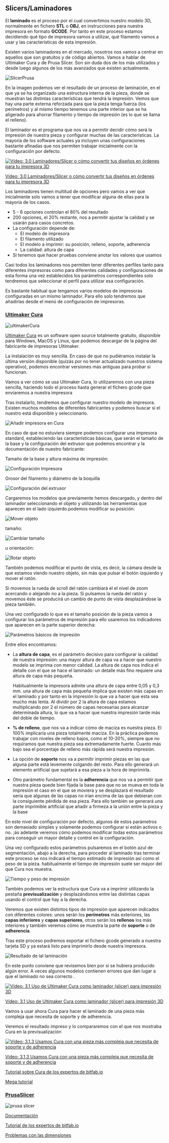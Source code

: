 ## Slicers/Laminadores

El **laminado** es el proceso por el cual convertimos nuestro modelo 3D, normalmente en fichero **STL** o **OBJ**, en instrucciones para nuestra impresora en formato **GCODE**. Por tanto en este proceso estamos decidiendo qué tipo de impresora vamos a utilizar, qué filamento vamos a usar y las características de esta impresión.

Existen varios laminadores en el mercado, nosotros nos vamos a centrar en aquellos que son gratuitos y de código abiertos. Vamos a hablar de Ultimaker Cura y de Prusa Slicer. Son sin duda dos de los más utilizados y desde luego algunos de los más avanzados que existen actualmente.

![SlicerPrusa](./images/prusaslicer.jpg)

En la imagen podemos ver el resultado de un proceso de laminación, en el que ya se ha organizado una estructura interna de la pieza, donde se muestran las distintas características que tendrá la impresión. Vemos que hay una parte externa reforzada para que la pieza tenga fuerza (los perímetros) y al mismo tiempo tenemos una parte interior que se ha aligerado para ahorrar filamento y tiempo de impresión (es lo que se llama el relleno).

El laminador es el programa que nos va a permitir decidir cómo será la impresión de nuestra pieza y configurar muchas de las características.  La mayoría de los software actuales ya incluyen unas configuraciones bastante afinadas que nos permiten trabajar inicialmente con la configuración por defecto.

[![Vídeo: 3.0 Laminadores/Slicer o cómo convertir tus diseños en órdenes para tu impresora 3D](https://img.youtube.com/vi/KEHSAjgWFt0/0.jpg)](https://drive.google.com/file/d/1Lqf27KnUIUprCZBRGhqm_Ct1KkE9kFTR/view?usp=sharing)


[Vídeo: 3.0 Laminadores/Slicer o cómo convertir tus diseños en órdenes para tu impresora 3D](https://drive.google.com/file/d/1Lqf27KnUIUprCZBRGhqm_Ct1KkE9kFTR/view?usp=sharing)


Los laminadores tienen multitud de opciones pero vamos a ver que inicialmente  solo vamos a tener que modificar alguna de ellas para la mayoría de los casos.

* 5 - 6 opciones controlan el 80% del resultado
* 200 opciones, el 20% restante, nos a permitir ajustar la calidad y se usarán para casos concretos. 
* La configuración depende de:
    * El modelo de impresora
    * El filamento utilizado
    * El modelo a imprimir: su posición, relleno, soporte, adherencia
    * La calidad: altura de capa 
* Si tenemos que hacer pruebas conviene anotar los valores que usamos

Casi todos los laminadores nos permiten tener diferentes perfiles tanto para diferentes impresoras como para diferentes calidades y configuraciones de esta forma una vez establecidos los parámetros correspondientes solo tendremos que seleccionar el perfil para utilizar esa configuración.

Es bastante habitual que tengamos varios modelos de impresoras configuradas en un mismo laminador. Para ello solo tendremos que añadirlas desde el menú de configuración de  impresoras.



### [Ultimaker Cura](https://ultimaker.com/en/products/ultimaker-cura-software)

![ultimakerCura](./images/ultimakerCura.jpeg)

[Ultimaker Cura](https://ultimaker.com/en/products/ultimaker-cura-software) es un software open source totalmente gratuito, disponible para Windows, MacOS y Linux, que podemos descargar de la página del fabricante de impresoras Ultimaker.

La instalación es muy sencilla. En caso de que no pudiéramos instalar la última versión disponible (quizás por no tener actualizado nuestros sistema operativo), podemos encontrar versiones más antiguas para probar si funcionan.

Vamos a ver cómo se usa Ultimaker Cura, lo utilizaremos con una pieza sencilla, haciendo todo el proceso hasta generar el fichero gcode que enviaremos a nuestra impresora

Tras instalarlo, tendremos que configurar nuestro modelo de impresora. Existen muchos modelos de diferentes fabricantes y podemos buscar si el nuestro está disponible y seleccionarlo. 

![Añadir impresora en Cura](./images/AddPrintCura.png)

En caso de que no estuviera siempre podemos configurar una impresora standard, estableciendo las características básicas, que serán el tamaño de la base y la configuración del extrusor que podemos encontrar y la documentación de nuestro fabricante:

Tamaño de la base y altura máxima de impresión:

![Configuración Impresora](./images/ConfigPrinterCura.png)


Grosor del filamento y diámetro de la boquilla

![Configuración del extrusor](./images/ConfigExtruCura.png)


Cargaremos los modelos que  previamente hemos descargado,  y dentro del laminador seleccionando el objeto y utilizando las herramientas que aparecen en el lado izquierdo.podemos modificar su posición:

![Mover objeto](./images/CuraMoverPieza.png)

tamaño:

![Cambiar tamaño](./images/CuraSizePieza.png)

u orientación:

![Rotar objeto](./images/CuraRotPieza.png)

También podemos modificar el punto de vista, es decir, la cámara desde la que estamos viendo nuestro objeto, sin más que pulsar  el botón izquierdo y mover el ratón. 

Si movemos la rueda de scroll del ratón cambiará el  el nivel de zoom acercando o alejando no a la pieza.  Si pulsamos la rueda del ratón y movemos éste se producirá un cambio de punto de vista desplazándose la pieza también.

Una vez configurado lo que es el tamaño posición de la pieza vamos a configurar los parámetros de impresión para ello usaremos los indicadores que aparecen en la parte superior derecha:

![Parámetros básicos de impresión](./images/CuraParametrosBasicos.png)

Entre ellos encontramos:

* La **altura de capa**, es el parámetro decisivo para configurar la calidad de nuestra impresión: una mayor altura de capa va a hacer que nuestro modelo se  imprima con menor calidad. La altura de capa nos indica el detalle con el que se hace el laminado: un detalle más fino requiere una altura de capa más pequeña. 

    Habitualmente la impresora admite una altura de capa entre 0,05 y 0,3 mm.  una altura de capa más pequeña implica que existen más capas en el laminado y por tanto en la impresión lo que va a hacer que esta sea mucho más lenta.  Al dividir por 2 la altura de capa estamos multiplicando por 2 el número de capas necesarias para alcanzar determinada altura, lo que va a hacer que nuestra impresión tarde más del doble de tiempo.

* **% de relleno**,  que nos va a indicar cómo de maciza es nuestra pieza. El 100% implicaría una pieza totalmente maciza. En la práctica podemos trabajar con niveles de relleno bajos, como el 10-20%, siempre que no requiramos que nuestra pieza sea extremadamente fuerte.  Cuanto más bajo sea el porcentaje de relleno más rápida será nuestra impresión.


* La opción de **soporte** nos va a permitir imprimir piezas en las que alguna parte está levemente colgando del resto. Para ello generará un elemento artificial que sujetará a esa pieza a la hora de imprimirla.

* Otro parámetro fundamental es la **adherencia** que nos va a permitir que nuestra pieza quede bien fijada la base para que no se mueva en toda la impresión el caso en el que se moviera y se desplazará el resultado sería que algunas de las capas no irían encima de las que debieran con la consiguiente pérdida de esa pieza. Para ello también se generará una parte imprimible artificial que añadir a firmeza a la unión entre la pieza y la base

En este nivel de configuración por defecto, algunos de estos parámetros son demasiado simples y solamente podemos configurar si están activos o no. ;ás adelante veremos cómo podemos modificar todas estos parámetros para conseguir un mayor detalle y control en la configuración.

Una vez configurado estos parámetros pulsaremos en el botón azul de segmentación, abajo a la derecha, para proceder al laminado tras terminar este proceso se nos indicará el tiempo estimado de impresión así como el peso de la pieza.  habitualmente el tiempo de impresión suele ser mayor del que Cura nos muestra.

![Tiempo y peso de impresión](./images/CuraTiempoLaminacion.png)

También podemos ver la estructura que Cura va a imprimir utilizando la pestaña **previsualización** y desplazándonos entre las distintas capas usando el control que hay a la derecha.

Veremos que existen distintos tipos de impresión que aparecen indicados con diferentes colores: unos serán los **perímetros** más exteriores, las **capas inferiores** y **capas superiores**, otros serán los **rellenos** los más interiores y también veremos cómo se muestra la parte de **soporte** o de **adherencia**.

Tras este proceso podremos exportar el fichero gcode generado a nuestra tarjeta SD y ya estará listo para imprimirlo desde nuestra impresora.

![Resultado de lal laminación](./images/CuraResuladoLaminacion.png)

En este punto conviene que revisemos bien por si se hubiera producido algún error. A veces algunos modelos contienen errores que dan lugar a que el laminado no sea correcto .


[![Vídeo: 3.1 Uso de Ultimaker Cura como laminador (slicer) para impresión 3D](https://img.youtube.com/vi/clAie-Eyrr8/0.jpg)](https://drive.google.com/file/d/1GNLk_aC2KNEUU8TfVeIBl4H5B1NB5IfW/view?usp=sharing)


[Vídeo: 3.1 Uso de Ultimaker Cura como laminador (slicer) para impresión 3D](https://drive.google.com/file/d/1GNLk_aC2KNEUU8TfVeIBl4H5B1NB5IfW/view?usp=sharing)

Vamos a usar ahora Cura para hacer el laminado de una pieza más compleja que necesita de soporte y de adherencia. 

Veremos el resultado impreso y lo compararemos con el que nos mostraba Cura en la previsualización


[![Vídeo: 3.1.3 Usamos Cura con una pieza más compleja que necesita de soporte y de adherencia](https://img.youtube.com/vi/XUQR765Wtf0/0.jpg)](https://youtu.be/XUQR765Wtf0)

[Vídeo: 3.1.3 Usamos Cura con una pieza más compleja que necesita de soporte y de adherencia](https://youtu.be/XUQR765Wtf0)


[Tutorial sobre Cura de los expertos de bitfab.io](https://bitfab.io/es/blog/tutorial-laminado-cura/)

[Mega tutorial](https://formizable.com/mega-tutorial-de-cura-profundizando-en-cura-3d-slicer/)


### [PrusaSlicer](https://www.prusa3d.es/prusaslicer/)

![prusa slicer](./images/prusaslicer-starts-in-the-3d-editor-view-malolo-via-prusaprinters-200831_download.webp)

[Documentación](http://imprimalia3d.com/recursosimpresion3d/gu-configuraci-n-par-metros-slic3r)

[Tutorial de los expertos de bitfab.io](https://bitfab.io/es/blog/prusa-slicer/)


[Problemas con las dimensiones](https://manual.slic3r.org/troubleshooting/dimension-errors)



